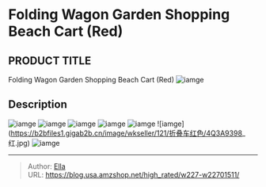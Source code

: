 # Folding Wagon Garden Shopping Beach Cart (Red)


## PRODUCT TITLE 

Folding Wagon Garden Shopping Beach Cart (Red)
![iamge](https://b2bfiles1.gigab2b.cn/image/wkseller/121/20221229_0156dcc36ff7c7657265ac577c5f15dd.jpg)

## Description












![iamge](https://b2bfiles1.gigab2b.cn/image/wkseller/121/折叠车红色/4Q3A9458_调整大小.JPG)
![iamge](https://b2bfiles1.gigab2b.cn/image/wkseller/121/折叠车红色/主图.JPG)
![iamge](https://b2bfiles1.gigab2b.cn/image/wkseller/121/折叠车红色/4Q3A9463_调整大小.JPG)
![iamge](https://b2bfiles1.gigab2b.cn/image/wkseller/121/折叠车红色/4Q3A9465_调整大小.JPG)
![iamge](https://b2bfiles1.gigab2b.cn/image/wkseller/121/折叠车红色/改.jpg)
![iamge](https://b2bfiles1.gigab2b.cn/image/wkseller/121/折叠车红色/4Q3A9398_ 红.jpg)
![iamge](https://b2bfiles1.gigab2b.cn/image/wkseller/121/20211029_3902dc96c7aae71c26fc990055513bcd.jpg)


---

> Author: [Ella](https://blog.usa.amzshop.net/)  
> URL: https://blog.usa.amzshop.net/high_rated/w227-w22701511/  

